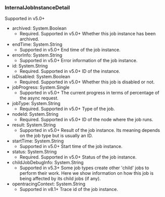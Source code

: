 ### InternalJobInstanceDetail
Supported in v5.0+

- archived: System.Boolean
  - Required. Supported in v5.0+
  Whether this job instance has been archived.
- endTime: System.String
  - Supported in v5.0+
  End time of the job instance.
- errorInfo: System.String
  - Supported in v5.0+
  Error information of the job instance.
- id: System.String
  - Required. Supported in v5.0+
  ID of the instance.
- isDisabled: System.Boolean
  - Required. Supported in v5.0+
  Whether this job is disabled or not.
- jobProgress: System.Single
  - Supported in v5.0+
  The current progress in terms of percentage of the async request.
- jobType: System.String
  - Required. Supported in v5.0+
  Type of the job.
- nodeId: System.String
  - Required. Supported in v5.0+
  ID of the node where the job runs.
- result: System.String
  - Supported in v5.0+
  Result of the job instance. Its meaning depends on the job type but is usually an ID.
- startTime: System.String
  - Supported in v5.0+
  Start time of the job instance.
- status: System.String
  - Required. Supported in v5.0+
  Status of the job instance.
- childJobDebugInfo: System.String
  - Supported in v5.3+
  Some job types create other 'child' jobs to perform their work. Here we show information on how this job is being affected by its child jobs (if any).
- opentracingContext: System.String
  - Supported in v8.1+
  Trace id of the job instance.
